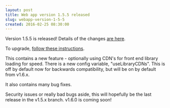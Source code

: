 ```yaml
---
layout: post
title: Web app version 1.5.5 released
slug: webapp-version-1-5-5
created: 2016-02-25 08:30:00
---
```


Version 1.5.5 is released! Details of the changes [are here](http://ican.openacalendar.org/webapp/release/1.5.5.html).

To upgrade, [follow these instructions](http://docs-superusers.openacalendar.org/en/v1.5.x/upgrading.html).

This contains a new feature - optionally using CDN's for front end library loading for speed. There is a new config variable, "useLibraryCDNs". This is off by default now for backwards compatibility, but will be on by default from v1.6.x.

It also contains many bug fixes.

Security issues or really bad bugs aside, this will hopefully be the last release in the v1.5.x branch. v1.6.0 is coming soon!

